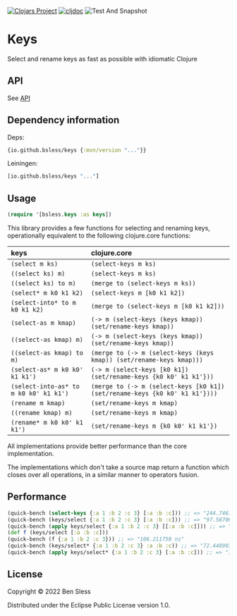 [![Clojars Project](https://img.shields.io/clojars/v/io.github.bsless/keys.svg)](https://clojars.org/io.github.bsless/keys)
[![cljdoc](https://cljdoc.org/badge/bsless/keys)](https://cljdoc.org/d/bsless/keys)
![Test And Snapshot](https://github.com/bsless/keys/actions/workflows/test-and-snapshot.yml/badge.svg)

# Keys

Select and rename keys as fast as possible with idiomatic Clojure

## API

See [API](./API.md)

## Dependency information

Deps:

```clojure
{io.github.bsless/keys {:mvn/version "..."}}
```

Leiningen:

```clojure
[io.github.bsless/keys "..."]
```

## Usage

```clojure
(require '[bsless.keys :as keys])
```

This library provides a few functions for selecting and renaming keys,
operationally equivalent to the following clojure.core functions:

| keys                                   | clojure.core                                                                |
|:---------------------------------------|:----------------------------------------------------------------------------|
| `(select m ks)`                        | `(select-keys m ks)`                                                        |
| `((select ks) m)`                      | `(select-keys m ks)`                                                        |
| `((select ks) to m)`                   | `(merge to (select-keys m ks))`                                             |
| `(select* m k0 k1 k2)`                 | `(select-keys m [k0 k1 k2])`                                                |
| `(select-into* to m k0 k1 k2)`         | `(merge to (select-keys m [k0 k1 k2]))`                                     |
| `(select-as m kmap)`                   | `(-> m (select-keys (keys kmap)) (set/rename-keys kmap))`                   |
| `((select-as kmap) m)`                 | `(-> m (select-keys (keys kmap)) (set/rename-keys kmap))`                   |
| `((select-as kmap) to m)`              | `(merge to (-> m (select-keys (keys kmap)) (set/rename-keys kmap)))`        |
| `(select-as* m k0 k0' k1 k1')`         | `(-> m (select-keys [k0 k1]) (set/rename-keys {k0 k0' k1 k1'}))`            |
| `(select-into-as* to m k0 k0' k1 k1')` | `(merge to (-> m (select-keys [k0 k1]) (set/rename-keys {k0 k0' k1 k1'})))` |
| `(rename m kmap)`                      | `(set/rename-keys m kmap)`                                                  |
| `((rename kmap) m)`                    | `(set/rename-keys m kmap)`                                                  |
| `(rename* m k0 k0' k1 k1')`            | `(set/rename-keys m {k0 k0' k1 k1'})`                                       |

All implementations provide better performance than the core implementation.

The implementations which don't take a source map return a function
which closes over all operations, in a similar manner to operators
fusion.

## Performance

```clojure
(quick-bench (select-keys {:a 1 :b 2 :c 3} [:a :b :c])) ;; => "244.746154 ns"
(quick-bench (keys/select {:a 1 :b 2 :c 3} [:a :b :c])) ;; => "97.587060 ns"
(quick-bench (apply keys/select {:a 1 :b 2 :c 3} [[:a :b :c]])) ;; => "195.571249 ns"
(def f (keys/select [:a :b :c]))
(quick-bench (f {:a 1 :b 2 :c 3})) ;; => "106.211750 ns"
(quick-bench (keys/select* {:a 1 :b 2 :c 3} :a :b :c)) ;; => "72.448903 ns"
(quick-bench (apply keys/select* {:a 1 :b 2 :c 3} [:a :b :c])) ;; => "183.127248 ns"
```

## License

Copyright © 2022 Ben Sless

Distributed under the Eclipse Public License version 1.0.
